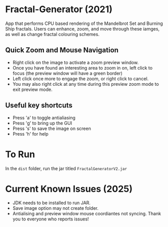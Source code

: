 # Fractal-Generator (2021)
App that performs CPU based rendering of the Mandelbrot Set and Burning Ship fractals. Users can enhance, zoom, and move through these iamges, as well as change fractal colouring schemes.

## Quick Zoom and Mouse Navigation
 - Right click on the image to activate a zoom preview window. 
 - Once you have found an interesting area to zoom in on, left click to focus (the preview window will have a green border)
 - Left click once more to engage the zoom, or right click to cancel.
 - You may also right click at any time during this preview zoom mode to exit preview mode.
## Useful key shortcuts
 - Press 'a' to toggle antialiasing
 - Press 'g' to bring up the GUI
 - Press 's' to save the image on screen
 - Press 'h' for help

# To Run
In the `dist` folder, run the jar titled `FractalGeneratorV2.jar`

# Current Known Issues (2025)
 - JDK needs to be installed to run JAR.
 - Save image option may not create folder.
 - Antialising and preview window mouse coordiantes not syncing.
Thank you to everyone who reports issues!
